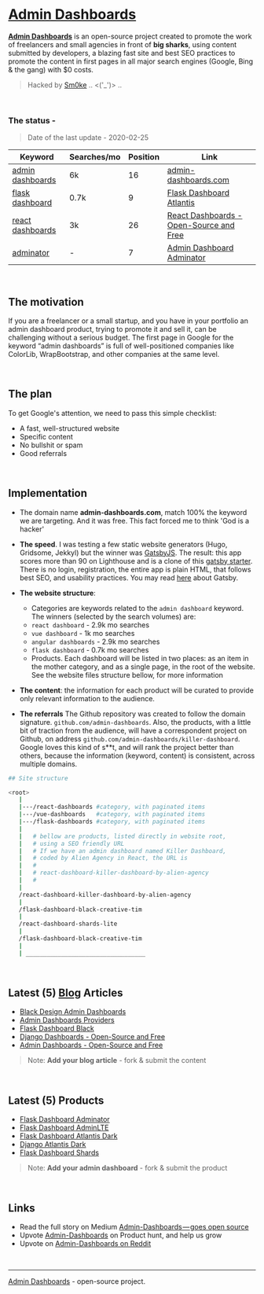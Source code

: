 
# [Admin Dashboards](https://admin-dashboards.com)

**[Admin Dashboards](https://admin-dashboards.com)** is an open-source project created to promote the work of freelancers and small agencies in front of **big sharks**, using content submitted by developers, a blazing fast site and best SEO practices to promote the content in first pages in all major search engines (Google, Bing & the gang) with $0 costs.

> Hacked by [Sm0ke](https://twitter.com/Sm0keDev) .. <('_')> ..

<br />

### The status - 

> Date of the last update - 2020-02-25

| Keyword | Searches/mo | Position | Link |
| --- | --- | --- | --- |
| [admin dashboards](https://www.google.com/search?q=admin+dashboards) | 6k | 16 | [admin-dashboards.com](https://admin-dashboards.com/) |
| [flask dashboard](https://www.google.com/search?q=flask+dashboard) | 0.7k | 9 | [Flask Dashboard Atlantis](https://admin-dashboards.com/flask-dashboard-atlantis) |
| [react dashboards](https://www.google.com/search?q=react+dashboards) | 3k | 26 | [React Dashboards - Open-Source and Free](https://admin-dashboards.com/blog/react-dashboards-curated-open-source-apps) |
| [adminator](https://www.google.com/search?q=adminator) | - | 7 | [Admin Dashboard Adminator](https://admin-dashboards.com/bootstrap-dashboard-adminator) |

<br />

## The motivation

If you are a freelancer or a small startup, and you have in your portfolio an admin dashboard product, trying to promote it and sell it, can be challenging without a serious budget. The first page in Google for the keyword “admin dashboards” is full of well-positioned companies like ColorLib, WrapBootstrap, and other companies at the same level.

<br />

## The plan

To get Google's attention, we need to pass this simple checklist:

- A fast, well-structured website
- Specific content
- No bullshit or spam
- Good referrals  

<br />

## Implementation

- The domain name **admin-dashboards.com**, match 100% the keyword we are targeting. And it was free. This fact forced me to think 'God is a hacker'

- **The speed**. I was testing a few static website generators (Hugo, Gridsome, Jekkyl) but the winner was [GatsbyJS](https://www.gatsbyjs.org/). The result: this app scores more than 90 on Lighthouse and is a clone of this [gatsby starter](https://www.gatsbyjs.org/starters/GatsbyCentral/gatsby-v2-starter-lumen/). There is no login, registration, the entire app is plain HTML, that follows best SEO, and usability practices. You may read [here](https://www.gatsbyjs.org/docs/conceptual-guide/) about Gatsby.  

- **The website structure**:

  - Categories are keywords related to the `admin dashboard` keyword. The winners (selected by the search volumes) are:
  - `react dashboard` - 2.9k mo searches
  - `vue dashboard` - 1k mo searches
  - `angular dashboards` - 2.9k mo searches
  - `flask dashboard` - 0.7k mo searches
  - Products. Each dashboard will be listed in two places: as an item in the mother category, and as a single page, in the root of the website. See the website files structure bellow, for more information

- **The content**: the information for each product will be curated to provide only relevant information to the audience. 

- **The referrals** The Github repository was created to follow the domain signature. `github.com/admin-dashboards`. Also, the products, with a little bit of traction from the audience, will have a correspondent project on Github, on address `github.com/admin-dashboards/killer-dashboard`. Google loves this kind of s**t, and will rank the project better than others, because the information (keyword, content) is consistent, across multiple domains.

```bash
## Site structure

<root>
   |
   |---/react-dashboards #category, with paginated items
   |---/vue-dashboards   #category, with paginated items
   |---/flask-dashboards #category, with paginated items
   |
   |   # bellow are products, listed directly in website root,
   |   # using a SEO friendly URL
   |   # If we have an admin dashboard named Killer Dashboard,
   |   # coded by Alien Agency in React, the URL is
   |   #
   |   # react-dashboard-killer-dashboard-by-alien-agency  
   |   #
   |
   /react-dashboard-killer-dashboard-by-alien-agency
   |
   /flask-dashboard-black-creative-tim
   |
   /react-dashboard-shards-lite
   |
   /flask-dashboard-black-creative-tim
   |
   | __________________________________
```

<br />

## Latest (5) [Blog](https://admin-dashboards.com/tags/blog) Articles

- [Black Design Admin Dashboards](https://admin-dashboards.com/blog/blog-open-source-admin-dashboards-black-design)
- [Admin Dashboards Providers](https://admin-dashboards.com/blog/open-source-admin-dashboards-providers)
- [Flask Dashboard Black](https://admin-dashboards.com/blog/flask-dashboard-black-open-source-admin-panel)
- [Django Dashboards - Open-Source and Free](https://admin-dashboards.com/blog/django-dashboards-open-source-and-free)
- [Admin Dashboards - Open-Source and Free](https://admin-dashboards.com/blog/admin-dashboards-open-source-and-free)

> Note: **Add your blog article** - fork & submit the content

<br />

## Latest (5) Products

- [Flask Dashboard Adminator](https://admin-dashboards.com/flask-dashboard-adminator)
- [Flask Dashboard AdminLTE](https://admin-dashboards.com/flask-dashboard-adminlte)
- [Flask Dashboard Atlantis Dark](https://admin-dashboards.com/flask-dashboard-atlantis-dark)
- [Django Atlantis Dark](https://admin-dashboards.com/django-dashboard-atlantis-dark)
- [Flask Dashboard Shards](https://admin-dashboards.com/flask-dashboard-shards)

> Note: **Add your admin dashboard** - fork & submit the product

<br />

## Links

- Read the full story on Medium [Admin-Dashboards — goes open source](https://medium.com/@appseed.us/admin-dashboards-com-goes-open-source-2a95862b5eab)
- Upvote [Admin-Dashboards](https://www.producthunt.com/posts/admin-dashboards) on Product hunt, and help us grow
- Upvote on [Admin-Dashboards on Reddit](https://www.reddit.com/r/reactjs/comments/c64vw2/react_dashboards_opensource_released_under_the/)

<br />

---
[Admin Dashboards](https://admin-dashboards.com) - open-source project.


